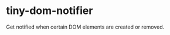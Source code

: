 tiny-dom-notifier
=================

Get notified when certain DOM elements are created or removed.
